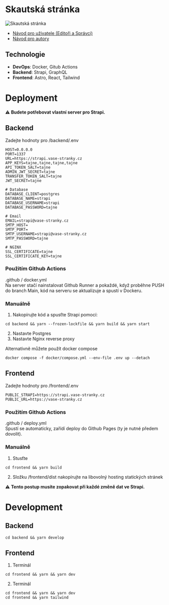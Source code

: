 # Skautská stránka

![Skautská stránka](https://user-images.githubusercontent.com/57263460/237047478-bb24c712-0ce1-4b6c-9c02-e19a863a72ce.jpg)

- [Návod pro uživatele (Editoři a Správci)](https://github.com/Michal124/scout-website/blob/master/N%C3%A1vod%20pro%20u%C5%BEivatele.md)
- [Návod pro autory](https://github.com/Michal124/scout-website/blob/master/N%C3%A1vod%20pro%20autory.md)

## Technologie
- **DevOps**: Docker, Gitub Actions
- **Backend**: Strapi, GraphQL
- **Frontend**: Astro, React, Tailwind

# Deployment
:warning: **Budete potřebovat vlastní server pro Strapi.**

## Backend
Zadejte hodnoty pro /backend/.env
```
HOST=0.0.0.0
PORT=1337
URL=https://strapi.vase-stranky.cz
APP_KEYS=tajne,tajne,tajne,tajne
API_TOKEN_SALT=tajne
ADMIN_JWT_SECRET=tajne
TRANSFER_TOKEN_SALT=tajne
JWT_SECRET=tajne

# Database
DATABASE_CLIENT=postgres
DATABASE_NAME=strapi
DATABASE_USERNAME=strapi
DATABASE_PASSWORD=tajne

# Email
EMAIL=strapi@vase-stranky.cz
SMTP_HOST=
SMTP_PORT=
SMTP_USERNAME=strapi@vase-stranky.cz
SMTP_PASSWORD=tajne

# NGINX
SSL_CERTIFICATE=tajne
SSL_CERTIFICATE_KEY=tajne
```

### Použitím Github Actions
.github / docker.yml<br />
Na server stačí nainstalovat Github Runner a pokaždé, když proběhne PUSH do branch Main, kód na serveru se aktualizuje a spustí v Dockeru.

### Manuálně
1. Nakopírujte kód a spusťte Strapi pomocí: 
```
cd backend && yarn --frozen-lockfile && yarn build && yarn start
```
2. Nastavte Postgres
3. Nastavte Nginx reverse proxy

Alternativně můžete použít docker compose
```
docker compose -f docker/compose.yml --env-file .env up --detach
```

## Frontend
Zadejte hodnoty pro /frontend/.env
```
PUBLIC_STRAPI=https://strapi.vase-stranky.cz
PUBLIC_URL=https://vase-stranky.cz
```

### Použitím Github Actions
.github / deploy.yml<br />
Spustí se automaticky, zařídí deploy do Github Pages (ty je nutné předem dovolit).

### Manuálně
1. Stusťte
```
cd frontend && yarn build
```
2. Složku /frontend/dist nakopírujte na libovolný hosting statických stránek

:warning: **Tento postup musíte zopakovat při každé změně dat ve Strapi.**


# Development

## Backend
```
cd backend && yarn develop
```

## Frontend
1. Terminál
```
cd frontend && yarn && yarn dev
```
2. Terminál
```
cd frontend && yarn && yarn dev
cd frontend && yarn tailwind
```
